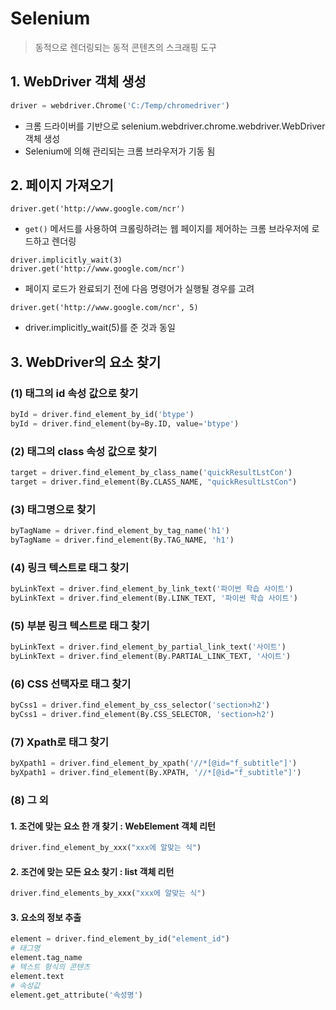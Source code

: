 # Selenium

> 동적으로 렌더링되는 동적 콘텐츠의 스크래핑 도구

## 1. WebDriver 객체 생성

```python
driver = webdriver.Chrome('C:/Temp/chromedriver')
```

- 크롬 드라이버를 기반으로 selenium.webdriver.chrome.webdriver.WebDriver 객체 생성
- Selenium에 의해 관리되는 크롬 브라우저가 기동 됨



## 2. 페이지 가져오기

```
driver.get('http://www.google.com/ncr') 
```

- `get()` 메서드를 사용하여 크롤링하려는 웹 페이지를 제어하는 크롬 브라우저에 로드하고 렌더링

```
driver.implicitly_wait(3)
driver.get('http://www.google.com/ncr') 
```

- 페이지 로드가 완료되기 전에 다음 명령어가 실행될 경우를 고려

```
driver.get('http://www.google.com/ncr', 5) 
```

- driver.implicitly_wait(5)를 준 것과 동일



## 3. WebDriver의 요소 찾기

### (1) 태그의 id 속성 값으로 찾기

```python
byId = driver.find_element_by_id('btype')
byId = driver.find_element(by=By.ID, value='btype')
```

### (2) 태그의 class 속성 값으로 찾기

```python
target = driver.find_element_by_class_name('quickResultLstCon')
target = driver.find_element(By.CLASS_NAME, "quickResultLstCon")
```

### (3) 태그명으로 찾기

```python
byTagName = driver.find_element_by_tag_name('h1') 
byTagName = driver.find_element(By.TAG_NAME, 'h1')
```

### (4) 링크 텍스트로 태그 찾기

```python
byLinkText = driver.find_element_by_link_text('파이썬 학습 사이트')
byLinkText = driver.find_element(By.LINK_TEXT, '파이썬 학습 사이트')
```

### (5) 부분 링크 텍스트로 태그 찾기

```python
byLinkText = driver.find_element_by_partial_link_text('사이트')
byLinkText = driver.find_element(By.PARTIAL_LINK_TEXT, '사이트')
```

### (6) CSS 선택자로 태그 찾기

```python
byCss1 = driver.find_element_by_css_selector('section>h2') 
byCss1 = driver.find_element(By.CSS_SELECTOR, 'section>h2')
```

### (7) Xpath로 태그 찾기

```python
byXpath1 = driver.find_element_by_xpath('//*[@id="f_subtitle"]')
byXpath1 = driver.find_element(By.XPATH, '//*[@id="f_subtitle"]')
```

### (8) 그 외

#### 1. 조건에 맞는 요소 한 개 찾기 :  WebElement 객체 리턴

```python
driver.find_element_by_xxx("xxx에 알맞는 식")
```

#### 2. 조건에 맞는 모든 요소 찾기 : list 객체 리턴

```python
driver.find_elements_by_xxx("xxx에 알맞는 식")
```

#### 3. 요소의 정보 추출

```python
element = driver.find_element_by_id("element_id")
# 태그명
element.tag_name
# 텍스트 형식의 콘텐츠
element.text
# 속성값
element.get_attribute('속성명')
```